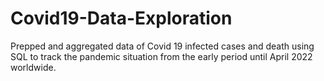 # Covid19-Data-Exploration
Prepped and aggregated data of Covid 19 infected cases and death using SQL to track the pandemic situation from the early period until April 2022 worldwide.
